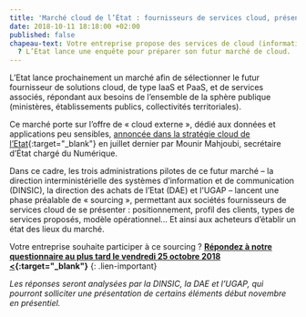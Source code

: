 ```yaml
---
title: 'Marché cloud de l’État : fournisseurs de services cloud, présentez-vous !'
date: 2018-10-11 18:18:00 +02:00
published: false
chapeau-text: Votre entreprise propose des services de cloud (informatique en nuage)
  ? L’Etat lance une enquête pour préparer son futur marché de cloud.
---
```


L’Etat lance prochainement un marché afin de sélectionner le futur fournisseur de solutions cloud, de type IaaS et PaaS, et de services associés, répondant aux besoins de l’ensemble de la sphère publique (ministères, établissements publics, collectivités territoriales).

Ce marché porte sur l’offre de « cloud externe », dédié aux données et applications peu sensibles, [annoncée dans la stratégie cloud de l’Etat](https://www.numerique.gouv.fr/espace-presse/le-gouvernement-annonce-sa-strategie-en-matiere-de-cloud/){:target="_blank"} en juillet dernier par Mounir Mahjoubi, secrétaire d’État chargé du Numérique.

Dans ce cadre, les trois administrations pilotes de ce futur marché – la direction interministérielle des systèmes d’information et de communication (DINSIC), la direction des achats de l’Etat (DAE) et l'UGAP – lancent une phase préalable de « sourcing », permettant aux sociétés fournisseurs de services cloud de se présenter : positionnement, profil des clients, types de services proposés, modèle opérationnel… Et ainsi aux acheteurs d’établir un état des lieux du marché.

Votre entreprise souhaite participer à ce sourcing ?
**[Répondez à notre questionnaire au plus tard le vendredi 25 octobre 2018 <](https://www.demarches-simplifiees.fr/commencer/sourcingdinsiccloud){:target="_blank"}**
{: .lien-important}

*Les réponses seront analysées par la DINSIC, la DAE et l’UGAP, qui pourront solliciter une présentation de certains éléments début novembre en présentiel.*